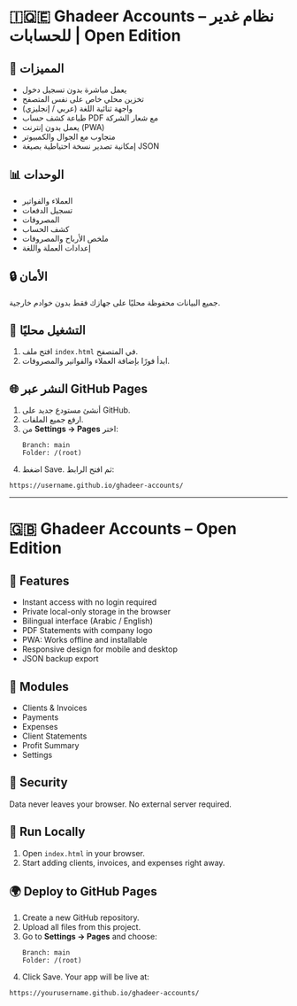 # 🇮🇶🇪 Ghadeer Accounts – نظام غدير للحسابات | Open Edition

## 💎 المميزات
- يعمل مباشرة بدون تسجيل دخول
- تخزين محلي خاص على نفس المتصفح
- واجهة ثنائية اللغة (عربي / إنجليزي)
- طباعة كشف حساب PDF مع شعار الشركة
- يعمل بدون إنترنت (PWA)
- متجاوب مع الجوال والكمبيوتر
- إمكانية تصدير نسخة احتياطية بصيغة JSON

## 📊 الوحدات
- العملاء والفواتير
- تسجيل الدفعات
- المصروفات
- كشف الحساب
- ملخص الأرباح والمصروفات
- إعدادات العملة واللغة

## 🔒 الأمان
جميع البيانات محفوظة محليًا على جهازك فقط بدون خوادم خارجية.

## 🚀 التشغيل محليًا
1. افتح ملف `index.html` في المتصفح.
2. ابدأ فورًا بإضافة العملاء والفواتير والمصروفات.

## 🌐 النشر عبر GitHub Pages
1. أنشئ مستودع جديد على GitHub.
2. ارفع جميع الملفات.
3. من **Settings → Pages** اختر:
   ```
   Branch: main
   Folder: /(root)
   ```
4. اضغط Save.
ثم افتح الرابط:
```
https://username.github.io/ghadeer-accounts/
```

---

# 🇬🇧 Ghadeer Accounts – Open Edition

## 🌟 Features
- Instant access with no login required
- Private local-only storage in the browser
- Bilingual interface (Arabic / English)
- PDF Statements with company logo
- PWA: Works offline and installable
- Responsive design for mobile and desktop
- JSON backup export

## 💼 Modules
- Clients & Invoices
- Payments
- Expenses
- Client Statements
- Profit Summary
- Settings

## 🔐 Security
Data never leaves your browser. No external server required.

## 🧭 Run Locally
1. Open `index.html` in your browser.
2. Start adding clients, invoices, and expenses right away.

## 🌍 Deploy to GitHub Pages
1. Create a new GitHub repository.
2. Upload all files from this project.
3. Go to **Settings → Pages** and choose:
   ```
   Branch: main
   Folder: /(root)
   ```
4. Click Save. Your app will be live at:
```
https://yourusername.github.io/ghadeer-accounts/
```
